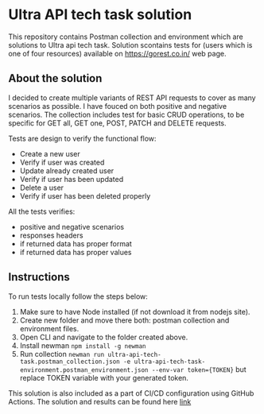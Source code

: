 # Ultra API tech task solution
This repository contains Postman collection and environment which are solutions to Ultra api tech task. Solution scontains tests for (users which is one of four resources) available on  https://gorest.co.in/ web page.

## About the solution
I decided to create multiple variants of REST API requests to cover as many scenarios as possible. I have fouced on both positive and negative scenarios. The collection includes test for basic CRUD operations, to be specific for GET all, GET one, POST, PATCH and DELETE requests.

Tests are design to verify the functional flow:
- Create a new user
- Verify if user was created
- Update already created user
- Verify if user has been updated
- Delete a user
- Verify if user has been deleted properly

All the tests verifies:
- positive and negative scenarios
- responses headers
- if returned data has proper format
- if returned data has proper values

## Instructions
To run tests locally follow the steps below:
1. Make sure to have Node installed (if not download it from nodejs site).
2. Create new folder and move there both: postman collection and environment files.
3. Open CLI and navigate to the folder created above.
4. Install newman `npm install -g newman`
5. Run collection `newman run ultra-api-tech-task.postman_collection.json -e ultra-api-tech-task-environment.postman_environment.json --env-var token={TOKEN}` but replace TOKEN variable with your generated token.

This solution is also included as a part of CI/CD configuration using GitHub Actions. The solution and results can be found here [link](https://github.com/LukaszKulyk/ultra-api-tech-tas/actions/workflows/ultra-api-tech-task.yml)

